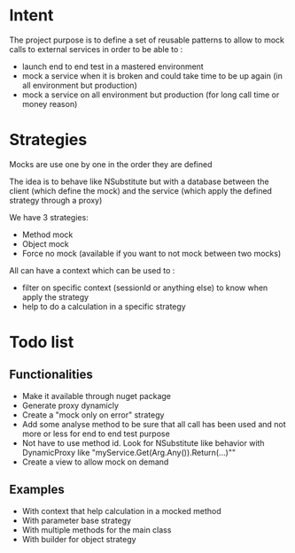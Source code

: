 # Intent
The project purpose is to define a set of reusable patterns to allow to mock calls to external services in order to be able to :
- launch end to end test in a mastered environment
- mock a service when it is broken and could take time to be up again (in all environment but production)
- mock a service on all environment but production (for long call time or money reason)

# Strategies
Mocks are use one by one in the order they are defined

The idea is to behave like NSubstitute but with a database between the client (which define the mock) and the service (which apply the defined strategy through a proxy)

We have 3 strategies:
- Method mock
- Object mock
- Force no mock (available if you want to not mock between two mocks)

All can have a context which can be used to :
  * filter on specific context (sessionId or anything else) to know when apply the strategy
  * help to do a calculation in a specific strategy

# Todo list

## Functionalities
- Make it available through nuget package
- Generate proxy dynamicly
- Create a "mock only on error" strategy
- Add some analyse method to be sure that all call has been used and not more or less for end to end test purpose
- Not have to use method id. Look for NSubstitute like behavior with DynamicProxy like "myService.Get(Arg.Any()).Return(...)""
- Create a view to allow mock on demand

## Examples
- With context that help calculation in a mocked method
- With parameter base strategy
- With multiple methods for the main class
- With builder for object strategy
